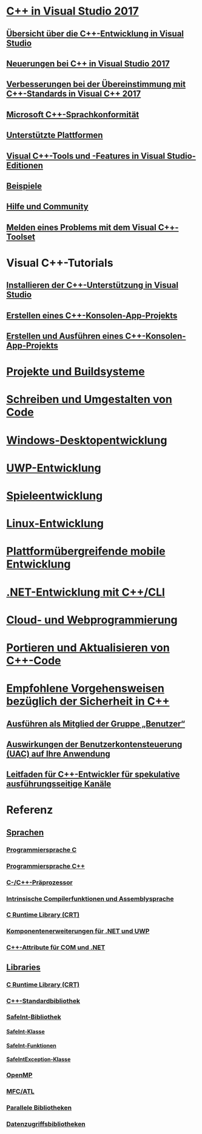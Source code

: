 # [C++ in Visual Studio 2017](overview/visual-cpp-in-visual-studio.md)
## [Übersicht über die C++-Entwicklung in Visual Studio](overview/overview-of-cpp-development.md)
## [Neuerungen bei C++ in Visual Studio 2017](overview/what-s-new-for-visual-cpp-in-visual-studio.md)
## [Verbesserungen bei der Übereinstimmung mit C++-Standards in Visual C++ 2017](overview/cpp-conformance-improvements-2017.md)
## [Microsoft C++-Sprachkonformität](overview/visual-cpp-language-conformance.md)
## [Unterstützte Plattformen](overview/supported-platforms-visual-cpp.md)
## [Visual C++-Tools und -Features in Visual Studio-Editionen](overview/visual-cpp-tools-and-features-in-visual-studio-editions.md)
## [Beispiele](overview/visual-cpp-samples.md)
## [Hilfe und Community](overview/visual-cpp-help-and-community.md)
## [Melden eines Problems mit dem Visual C++-Toolset](overview/how-to-report-a-problem-with-the-visual-cpp-toolset.md)
# Visual C++-Tutorials
## [Installieren der C++-Unterstützung in Visual Studio](build/vscpp-step-0-installation.md)
## [Erstellen eines C++-Konsolen-App-Projekts](build/vscpp-step-1-create.md)
## [Erstellen und Ausführen eines C++-Konsolen-App-Projekts](build/vscpp-step-2-build.md)
# [Projekte und Buildsysteme](build/projects-and-build-systems-cpp.md)
# [Schreiben und Umgestalten von Code](ide/writing-and-refactoring-code-cpp.md)
# [Windows-Desktopentwicklung](windows/overview-of-windows-programming-in-cpp.md)
# [UWP-Entwicklung](cppcx/universal-windows-apps-cpp.md)
# [Spieleentwicklung](overview/game-development-cpp.md)
# [Linux-Entwicklung](linux/download-install-and-setup-the-linux-development-workload.md)
# [Plattformübergreifende mobile Entwicklung](/visualstudio/cross-platform/visual-cpp-for-cross-platform-mobile-development)
# [.NET-Entwicklung mit C++/CLI](dotnet/dotnet-programming-with-cpp-cli-visual-cpp.md)
# [Cloud- und Webprogrammierung](cloud/cloud-and-web-programming-in-visual-cpp.md)
# [Portieren und Aktualisieren von C++-Code](porting/visual-cpp-porting-and-upgrading-guide.md)
# [Empfohlene Vorgehensweisen bezüglich der Sicherheit in C++](security/security-best-practices-for-cpp.md)
## [Ausführen als Mitglied der Gruppe „Benutzer“](security/running-as-a-member-of-the-users-group.md)
## [Auswirkungen der Benutzerkontensteuerung (UAC) auf Ihre Anwendung](security/how-user-account-control-uac-affects-your-application.md)
## [Leitfaden für C++-Entwickler für spekulative ausführungsseitige Kanäle](security/developer-guidance-speculative-execution.md)
# Referenz
## [Sprachen](overview/languages-cpp.md)
### [Programmiersprache C](c-language/c-language-reference.md)
### [Programmiersprache C++](cpp/cpp-language-reference.md)
### [C-/C++-Präprozessor](preprocessor/c-cpp-preprocessor-reference.md)
### [Intrinsische Compilerfunktionen und Assemblysprache](intrinsics/compiler-intrinsics-and-assembly-language.md)
### [C Runtime Library (CRT)](c-runtime-library/c-run-time-library-reference.md)
### [Komponentenerweiterungen für .NET und UWP](extensions/component-extensions-for-runtime-platforms.md)
### [C++-Attribute für COM und .NET](windows/attributes/cpp-attributes-com-net.md)
## [Libraries](overview/libraries-cpp.md)
### [C Runtime Library (CRT)](c-runtime-library/c-run-time-library-reference.md)
### [C++-Standardbibliothek](standard-library/cpp-standard-library-reference.md)
### [SafeInt-Bibliothek](safeint/safeint-library.md)
#### [SafeInt-Klasse](safeint/safeint-class.md)
#### [SafeInt-Funktionen](safeint/safeint-functions.md)
#### [SafeIntException-Klasse](safeint/safeintexception-class.md)
### [OpenMP](parallel/openmp/openmp-in-visual-cpp.md)
### [MFC/ATL](mfc/mfc-and-atl.md)
### [Parallele Bibliotheken](parallel/parallel-programming-in-visual-cpp.md)
### [Datenzugriffsbibliotheken](data/data-access-in-cpp.md)


